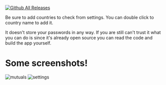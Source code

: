 [![Github All Releases](https://img.shields.io/github/downloads/sibyl666/osu-mutual-finder/total.svg)]()

Be sure to add countries to check from settings. You can double click to country name to add it.

It doesn't store your passwords in any way. If you are still can't trust it what you can do is since it's already open source you can read the code and build the app yourself.

# Some screenshots!

![mutuals](https://user-images.githubusercontent.com/54271295/181880676-e83f4cb7-9e66-421b-ac66-40460cb08097.png)
![settings](https://user-images.githubusercontent.com/54271295/181880677-24d09633-95c0-4ae9-a715-7fc9da76865c.png)
